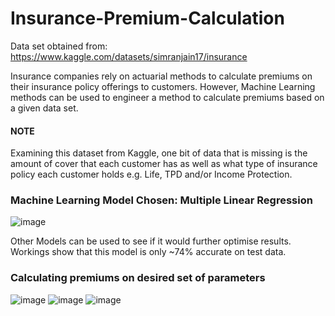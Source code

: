 # Insurance-Premium-Calculation

Data set obtained from: https://www.kaggle.com/datasets/simranjain17/insurance

Insurance companies rely on actuarial methods to calculate premiums on their insurance policy offerings to customers. However, Machine Learning methods can be used to engineer a method to calculate premiums based on a given data set.

#### NOTE
Examining this dataset from Kaggle, one bit of data that is missing is the amount of cover that each customer has as well as what type of insurance policy each customer holds e.g. Life, TPD and/or Income Protection.

### Machine Learning Model Chosen: Multiple Linear Regression

![image](https://github.com/TON369777/Insurance-Premium-Calculation/assets/156875448/d13922e7-4806-466f-a80c-2a5ce62684e4)

Other Models can be used to see if it would further optimise results. Workings show that this model is only ~74% accurate on test data.

### Calculating premiums on desired set of parameters

![image](https://github.com/TON369777/Insurance-Premium-Calculation/assets/156875448/4c96b0f1-6fff-475d-9d48-7f8f1e64ff0d)
![image](https://github.com/TON369777/Insurance-Premium-Calculation/assets/156875448/489c398f-b328-4eae-a114-92a9aec54e8c)
![image](https://github.com/TON369777/Insurance-Premium-Calculation/assets/156875448/bb987f37-78ef-4bc5-aac0-b665dfe7f326)
